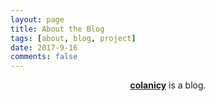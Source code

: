 ```yaml
---
layout: page
title: About the Blog
tags: [about, blog, project]
date: 2017-9-16
comments: false
---
```

    
<center><a href="http://colanicy.github.io"><b>colanicy</b></a> is a blog.</center>

